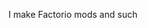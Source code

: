 I make Factorio mods and such

<!---
brevven/brevven is a ✨ special ✨ repository because its `README.md` (this file) appears on your GitHub profile.
You can click the Preview link to take a look at your changes.
--->
